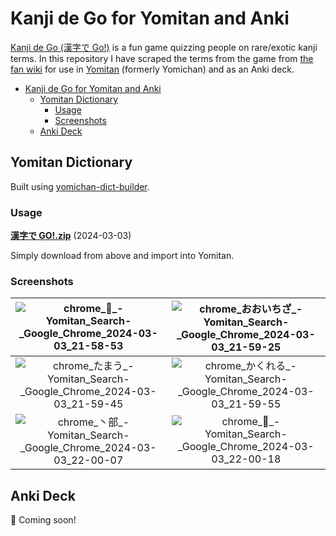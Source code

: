 # Kanji de Go for Yomitan and Anki

[Kanji de Go (漢字で Go!)](https://plicy.net/GamePlay/155561) is a fun game
quizzing people on rare/exotic kanji terms. In this repository I have scraped
the terms from the game from [the fan wiki](https://w.atwiki.jp/kanjidego/) for
use in [Yomitan](https://github.com/themoeway/yomitan) (formerly Yomichan) and
as an Anki deck.

- [Kanji de Go for Yomitan and Anki](#kanji-de-go-for-yomitan-and-anki)
  - [Yomitan Dictionary](#yomitan-dictionary)
    - [Usage](#usage)
    - [Screenshots](#screenshots)
  - [Anki Deck](#anki-deck)

## Yomitan Dictionary

Built using
[yomichan-dict-builder](https://github.com/MarvNC/yomichan-dict-builder).

### Usage

**[漢字で GO!.zip](./export/漢字でGO!.zip)** (2024-03-03)

Simply download from above and import into Yomitan.

### Screenshots

|   ![chrome_𬻿_-_Yomitan_Search_-_Google_Chrome_2024-03-03_21-58-53](https://github.com/MarvNC/kanjidego-yomitan-anki/assets/17340496/bfaf62f5-d1a0-42d4-9777-4ea2a2f62d7d)   | ![chrome_おおいちざ_-_Yomitan_Search_-_Google_Chrome_2024-03-03_21-59-25](https://github.com/MarvNC/kanjidego-yomitan-anki/assets/17340496/c68c2e23-26b6-4f0d-9a2b-e07e024b8fb6) |
| :--------------------------------------------------------------------------------------------------------------------------------------------------------------------------: | :------------------------------------------------------------------------------------------------------------------------------------------------------------------------------: |
| ![chrome_たまう_-_Yomitan_Search_-_Google_Chrome_2024-03-03_21-59-45](https://github.com/MarvNC/kanjidego-yomitan-anki/assets/17340496/8b823ffb-b9a5-43fa-87af-c0e6bea3c665) |  ![chrome_かくれる_-_Yomitan_Search_-_Google_Chrome_2024-03-03_21-59-55](https://github.com/MarvNC/kanjidego-yomitan-anki/assets/17340496/a46433f5-b487-4dfe-a458-3492e0b1db57)  |
|  ![chrome_丶部_-_Yomitan_Search_-_Google_Chrome_2024-03-03_22-00-07](https://github.com/MarvNC/kanjidego-yomitan-anki/assets/17340496/b2ca61af-c84e-4a4d-b2fa-c6e046a7cb02)  |     ![chrome_𠙴_-_Yomitan_Search_-_Google_Chrome_2024-03-03_22-00-18](https://github.com/MarvNC/kanjidego-yomitan-anki/assets/17340496/b8e13668-1bf7-45ad-820a-91bc757a0a03)     |

## Anki Deck

🚧 Coming soon!
